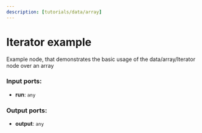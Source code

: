 ```yaml
---
description: [tutorials/data/array]
---
```


# Iterator example

Example node, that demonstrates the basic usage of the data/array/Iterator node over an array

### Input ports:

* __run__: `any`

### Output ports:

* __output__: `any`

